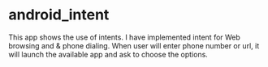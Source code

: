 # android_intent

This app shows the use of intents. I have implemented intent for Web browsing and & phone dialing. When user will enter phone number or url, it will launch the available app and ask to choose the options.

